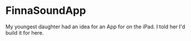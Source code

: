 FinnaSoundApp
=============

My youngest daughter had an idea for an App for on the iPad. I told her I'd build it for here.

